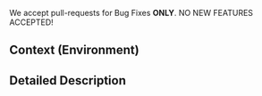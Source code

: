 We accept pull-requests for Bug Fixes **ONLY**. NO NEW FEATURES ACCEPTED!

<!--- Provide a general summary of the issue in the Title above -->

## Context (Environment)
<!--- Magento version !-->
<!--- Module version !-->
<!--- PHP version !-->

## Detailed Description
<!--- What's being changed !-->
<!--- Why it's being changed !-->
<!--- How to test this change !-->